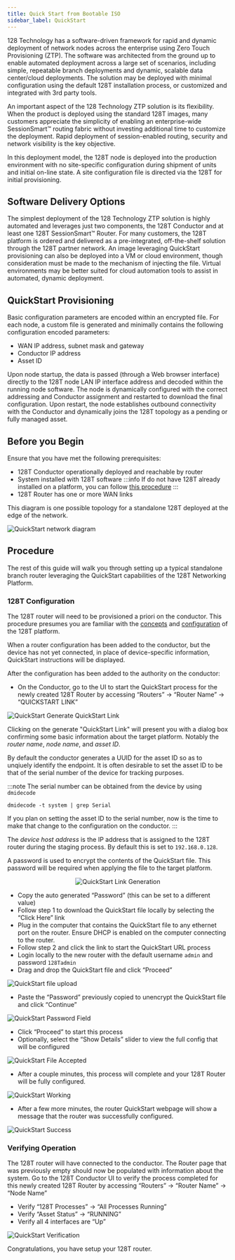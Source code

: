 ```yaml
---
title: Quick Start from Bootable ISO
sidebar_label: QuickStart
---
```


128 Technology has a software-driven framework for rapid and dynamic deployment of network nodes across the enterprise using Zero Touch Provisioning (ZTP). The software was architected from the ground up to enable automated deployment across a large set of scenarios, including simple, repeatable branch deployments and dynamic, scalable data center/cloud deployments. The solution may be deployed with minimal configuration using the default 128T installation process, or customized and integrated with 3rd party tools.

An important aspect of the 128 Technology ZTP solution is its flexibility. When the product is deployed using the standard 128T images, many customers appreciate the simplicity of enabling an enterprise-wide SessionSmart&trade; routing fabric without investing additional time to customize the deployment. Rapid deployment of session-enabled routing, security and network visibility is the key objective.

In this deployment model, the 128T node is deployed into the production environment with no site-specific configuration during shipment of units and initial on-line state. A site configuration file is directed via the 128T for initial provisioning.

## Software Delivery Options
The simplest deployment of the 128 Technology ZTP solution is highly automated and leverages just two components, the 128T Conductor and at least one 128T SessionSmart&trade; Router. For many customers, the 128T platform is ordered and delivered as a pre-integrated, off-the-shelf solution through the 128T partner network. An image leveraging QuickStart provisioning can also be deployed into a VM or cloud environment, though consideration must be made to the mechanism of injecting the file. Virtual environments may be better suited for cloud automation tools to assist in automated, dynamic deployment.

## QuickStart Provisioning
Basic configuration parameters are encoded within an encrypted file. For each node, a custom file is generated and minimally contains the following configuration encoded parameters:
- WAN IP address, subnet mask and gateway
- Conductor IP address
- Asset ID

Upon node startup, the data is passed (through a Web browser interface) directly to the 128T node LAN IP interface address and decoded within the running node software. The node is dynamically configured with the correct addressing and Conductor assignment and restarted to download the final configuration.  Upon restart, the node establishes outbound connectivity with the Conductor and dynamically joins the 128T topology as a pending or fully managed asset.

## Before you Begin

Ensure that you have met the following prerequisites:

- 128T Conductor operationally deployed and reachable by router
- System installed with 128T software
  :::info
  If do not have 128T already installed on a platform, you can follow [this procedure](intro_creating_bootable_usb.md)
  :::
- 128T Router has one or more WAN links

This diagram is one possible topology for a standalone 128T deployed at the edge of the network.

![QuickStart network diagram](/img/intro_ztp_quickstart_network_diagram.png)

## Procedure

The rest of this guide will walk you through setting up a typical standalone branch router leveraging the QuickStart capabilities of the 128T Networking Platform.

### 128T Configuration

The 128T router will need to be provisioned a priori on the conductor.  This procedure presumes you are familiar with the [concepts](concepts_glossary.md) and [configuration](config_basics.md) of the 128T platform.

When a router configuration has been added to the conductor, but the device has not yet connected, in place of device-specific information, QuickStart instructions will be displayed.

After the configuration has been added to the authority on the conductor:

- On the Conductor, go to the UI to start the QuickStart process for the newly created 128T Router by accessing “Routers” -> “Router Name” -> “QUICKSTART LINK”

![QuickStart Generate QuickStart Link](/img/intro_ztp_quickstart_server_2.png)

Clicking on the generate "QuickStart Link" will present you with a dialog box confirming some basic information about the target platform. Notably the *router name*, *node name*, and *asset ID*.

By default the conductor generates a UUID for the asset ID so as to unqiuely identify the endpoint. It is often desirable to set the asset ID to be that of the serial number of the device for tracking purposes.

:::note
The serial number can be obtained from the device by using `dmidecode`
```
dmidecode -t system | grep Serial
```
If you plan on setting the asset ID to the serial number, now is the time to make that change to the configuration on the conductor.
:::

The *device host address* is the IP address that is assigned to the 128T router during the staging process.  By default this is set to `192.168.0.128`.

A password is used to encrypt the contents of the QuickStart file.  This password will be required when applying the file to the target platform.

<p align="center"><img src="/img/intro_ztp_quickstart_server_3.png" alt="QuickStart Link Generation"/></p>

- Copy the auto generated “Password” (this can be set to a different value)
- Follow step 1 to download the QuickStart file locally by selecting the “Click Here” link
- Plug in the computer that contains the QuickStart file to any ethernet port on the router. Ensure DHCP is enabled on the computer connecting to the router.
- Follow step 2 and click the link to start the QuickStart URL process
- Login locally to the new router with the default username `admin` and password `128Tadmin`
- Drag and drop the QuickStart file and click “Proceed”

![QuickStart file upload](/img/intro_ztp_quickstart_client_1.png)

- Paste the “Password” previously copied to unencrypt the QuickStart file and click “Continue”

![QuickStart Password Field](/img/intro_ztp_quickstart_client_2.png)

- Click “Proceed” to start this process
- Optionally, select the “Show Details” slider to view the full config that will be configured

![QuickStart File Accepted](/img/intro_ztp_quickstart_client_3.png)

- After a couple minutes, this process will complete and your 128T Router will be fully configured.

![QuickStart Working](/img/intro_ztp_quickstart_client_4.png)

- After a few more minutes, the router QuickStart webpage will show a message that the router was successfully configured.

![QuickStart Success](/img/intro_ztp_quickstart_client_5.png)

### Verifying Operation
The 128T router will have connected to the conductor.  The Router page that was previously empty should now be populated with information about the system.  Go to the 128T Conductor UI to verify the process completed for this newly created 128T Router by accessing “Routers” -> “Router Name” -> “Node Name”
- Verify “128T Processes” -> “All Processes Running”
- Verify “Asset Status” -> “RUNNING”
- Verify all 4 interfaces are “Up”

![QuickStart Verification](/img/intro_ztp_quickstart_verification.png)

Congratulations, you have setup your 128T router.